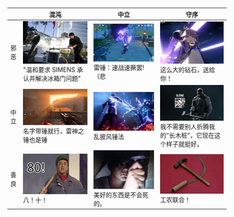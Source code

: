||混沌|中立|守序|
|---|---|---|---|
|邪恶|![](./LuoYongHao.jpg)</br>"温和要求 SIMENS 承认并解决冰箱门问题"|![](./Genshin.jpg)雷锤：速战速撅罢!（悲|![](./Herta.png)这么大的钻石，送给你！|
|中立|![](./LeiShenZhiChui.jpg)</br>名字带锤就行，雷神之锤也是锤|![](./HaoTianChui.jpg)乱披风锤法|![](./Sledge.jpg)</br>我不需要别人折腾我的“长木桩”，它现在这个样子就挺好。|
|善良|![](./80.webp)</br>八！十！|![](./Shawshank.png)</br>美好的东西是不会死的。|![](./CP.jpg)</br>工农联合！|